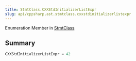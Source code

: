 ```yaml
---
title: StmtClass.CXXStdInitializerListExpr
slug: api/cppsharp.ast.stmtclass.cxxstdinitializerlistexpr
---
```

Enumeration Member in [StmtClass](/api/cppsharp/ast/stmtclass)

## Summary



```csharp
CXXStdInitializerListExpr = 42
```

